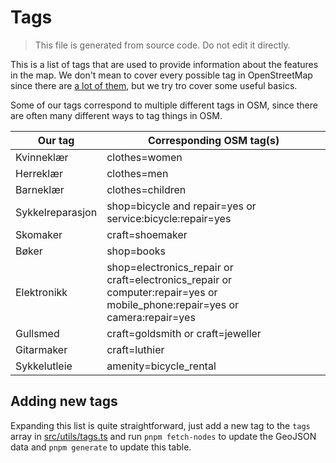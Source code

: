 # Tags

> This file is generated from source code. Do not edit it directly.

This is a list of tags that are used to provide information about the features in the map.
We don't mean to cover every possible tag in OpenStreetMap since there are [a lot of them](https://wiki.openstreetmap.org/wiki/Tags), but we try tro cover some useful basics.

Some of our tags correspond to multiple different tags in OSM,
since there are often many different ways to tag things in OSM.

| Our tag          | Corresponding OSM tag(s)                                                                                                   |
| ---------------- | -------------------------------------------------------------------------------------------------------------------------- |
| Kvinneklær       | clothes=women                                                                                                              |
| Herreklær        | clothes=men                                                                                                                |
| Barneklær        | clothes=children                                                                                                           |
| Sykkelreparasjon | shop=bicycle and repair=yes or service:bicycle:repair=yes                                                                  |
| Skomaker         | craft=shoemaker                                                                                                            |
| Bøker            | shop=books                                                                                                                 |
| Elektronikk      | shop=electronics_repair or craft=electronics_repair or computer:repair=yes or mobile_phone:repair=yes or camera:repair=yes |
| Gullsmed         | craft=goldsmith or craft=jeweller                                                                                          |
| Gitarmaker       | craft=luthier                                                                                                              |
| Sykkelutleie     | amenity=bicycle_rental                                                                                                     |

## Adding new tags

Expanding this list is quite straightforward,
just add a new tag to the `tags` array in [src/utils/tags.ts](../utils/tags.ts) and run `pnpm fetch-nodes` to update the GeoJSON data and `pnpm generate` to update this table.

